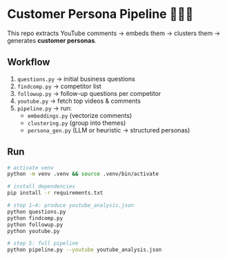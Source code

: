 # Customer Persona Pipeline 🧑‍🤝‍🧑

This repo extracts YouTube comments → embeds them → clusters them → generates **customer personas**.

## Workflow
1. `questions.py` → initial business questions
2. `findcomp.py` → competitor list
3. `followup.py` → follow-up questions per competitor
4. `youtube.py` → fetch top videos & comments
5. `pipeline.py` → run:
   - `embeddings.py` (vectorize comments)
   - `clustering.py` (group into themes)
   - `persona_gen.py` (LLM or heuristic → structured personas)

## Run

```bash
# activate venv
python -m venv .venv && source .venv/bin/activate

# install dependencies
pip install -r requirements.txt

# step 1–4: produce youtube_analysis.json
python questions.py
python findcomp.py
python followup.py
python youtube.py

# step 5: full pipeline
python pipeline.py --youtube youtube_analysis.json
